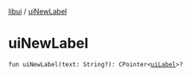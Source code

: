 [libui](README.md) / [uiNewLabel](ui-new-label.md)

# uiNewLabel

`fun uiNewLabel(text: String?): CPointer<`[`uiLabel`](ui-label.md)`>?`
